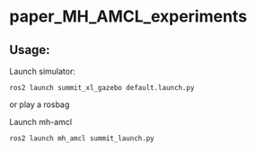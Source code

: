 # paper_MH_AMCL_experiments

## Usage:


Launch simulator:

```
ros2 launch summit_xl_gazebo default.launch.py 
```
or play a rosbag



Launch mh-amcl

```
ros2 launch mh_amcl summit_launch.py 
```
